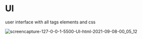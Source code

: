 # UI
 user interface with all tags elements and css
 
![screencapture-127-0-0-1-5500-UI-html-2021-09-08-00_05_12](https://user-images.githubusercontent.com/90205572/132465565-74b6d49f-6dc2-4d59-90b5-f318a654642c.png)

